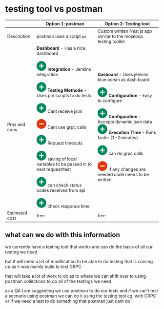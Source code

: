 # testing tool vs postman

|     | Option 1: postman | Option 2: Testing tool |
| --- | --- | --- |
| Description | postman uses a script `pm` | Custom written Nest js app similar to the mojaloop testing toolkit |
| Pros and cons | **Dashboard** \- Has a nice dashboard<br><br>![plus](../../Images/plus_32.png) **Integration** - Jenkins integration<br><br>![plus](../../Images/plus_32.png) **Testing Methode** - Uses pm scripts to do tests<br><br>![plus](../../Images/plus_32.png) Cant receive json<br><br>![(minus)](../../Images/minus_32.png) Cant use grpc calls<br><br>![plus](../../Images/plus_32.png) Request timeouts<br><br>![plus](../../Images/plus_32.png) saving of local variables to be passed in to next request/test<br><br>![plus](../../Images/plus_32.png) can check status codes received from api<br><br>![plus](../../Images/plus_32.png) check responce time | **Dasboard** - Uses jenkins blue ocean as dash board<br><br>![plus](../../Images/plus_32.png) **Configuration -** Easy to configure<br><br>![plus](../../Images/plus_32.png) **Configuration -** Accepts dynamic json data  <br>![plus](../../Images/plus_32.png) **Execution TIme -** Runs faster (1-2minutes)<br><br>![plus](../../Images/plus_32.png) can do grpc calls<br><br>![(minus)](../../Images/minus_32.png) If any changes are needed code needs to be written |
| Estimated cost | free | free |

## what can we do with this information

we currently have a testing tool that works and can do the basis of all our testing we need

but it will need a lot of modification to be able to do testing that is coming up as it was mainly build to test GRPC

that will take a lot of work to do as to where we can shift over to using postman collections to do all of the testings we need

as a QA I am suggesting we use postman to do our tests and if we can’t test a scenario using postman we can do it using the testing tool eg. with GRPC or if we need a test to do something that postman just cant do
